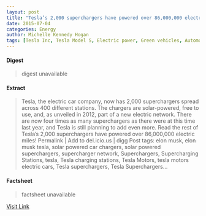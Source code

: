 ```yaml
---
layout: post
title: "Tesla’s 2,000 superchargers have powered over 86,000,000 electric miles!"
date: 2015-07-04
categories: Energy
author: Michelle Kennedy Hogan
tags: [Tesla Inc, Tesla Model S, Electric power, Green vehicles, Automotive industry, Transportation engineering, Energy, Vehicle technology, Artificial objects, Low-carbon economy, Vehicles, Electric vehicles, Automobiles, Zero-emissions vehicles, Vehicle electrification, Transport]
---
```



#### Digest
>digest unavailable

#### Extract
>Tesla, the electric car company, now has 2,000 superchargers spread across 400 different stations. The chargers are solar-powered, free to use, and, as unveiled in 2012, part of a new electric network. There are now four times as many superchargers as there were at this time last year, and Tesla is still planning to add even more. Read the rest of Tesla&#8217;s 2,000 superchargers have powered over 86,000,000 electric miles! Permalink | Add to del.icio.us | digg Post tags: elon musk, elon musk tesla, solar powered car chargers, solar powered superchargers, supercharger network, Superchargers, Supercharging Stations, tesla, Tesla charging stations, Tesla Motors, tesla motors electric cars, Tesla superchargers, Tesla Superchargers...

#### Factsheet
>factsheet unavailable

[Visit Link](http://inhabitat.com/teslas-2000-superchargers-have-powered-over-86-million-electric-miles/)


